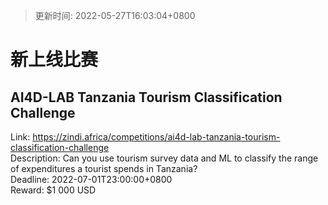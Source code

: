 > 更新时间: 2022-05-27T16:03:04+0800 

# 新上线比赛


## AI4D-LAB Tanzania Tourism Classification Challenge
Link: https://zindi.africa/competitions/ai4d-lab-tanzania-tourism-classification-challenge  
Description: Can you use tourism survey data and ML to classify the range of expenditures a tourist spends in Tanzania?  
Deadline: 2022-07-01T23:00:00+0800  
Reward: $1 000 USD  

